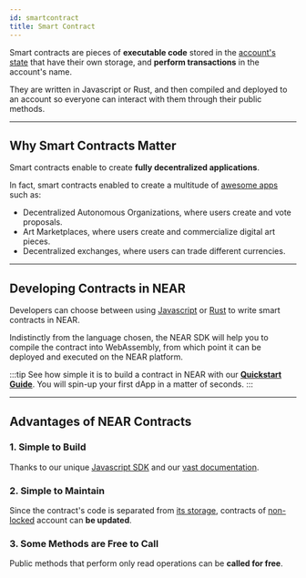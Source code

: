 ```yaml
---
id: smartcontract
title: Smart Contract
---
```


Smart contracts are pieces of **executable code** stored in the [account's state](./state.md) that have their own storage, and **perform transactions** in the account's name.

They are written in Javascript or Rust, and then compiled and deployed to an account so everyone can interact with them through their public methods.

---

## Why Smart Contracts Matter
Smart contracts enable to create **fully decentralized applications**.

In fact, smart contracts enabled to create a multitude of [awesome apps](https://awesomenear.com) such as:
- Decentralized Autonomous Organizations, where users create and vote proposals.
- Art Marketplaces, where users create and commercialize digital art pieces.
- Decentralized exchanges, where users can trade different currencies.

---

## Developing Contracts in NEAR
Developers can choose between using [Javascript](../../../sdk/js/js-sdk.md) or [Rust](../../../sdk/rust/rs-sdk.md) to write smart contracts in NEAR.

Indistinctly from the language chosen, the NEAR SDK will help you to compile the contract into WebAssembly, from which point it can be deployed and executed on the NEAR platform.

:::tip See how simple it is to build a contract in NEAR with our [**Quickstart Guide**](../../../2.develop/quickstart.md). You will spin-up your first dApp in a matter of seconds. :::

---

## Advantages of NEAR Contracts

### 1. Simple to Build
Thanks to our unique [Javascript SDK](../../../sdk/js/js-sdk.md) and our [vast documentation](../../../2.develop/welcome.md).

### 2. Simple to Maintain
Since the contract's code is separated from [its storage](state.md), contracts of [non-locked](./access-keys.md#locked-accounts) account can **be updated**.

### 3. Some Methods are Free to Call
Public methods that perform only read operations can be **called for free**.

